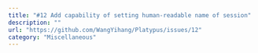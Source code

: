```yaml
---
title: "#12 Add capability of setting human-readable name of session"
description: ""
url: "https://github.com/WangYihang/Platypus/issues/12"
category: "Miscellaneous"
---
```


